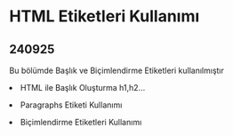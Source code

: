 <h1>HTML Etiketleri Kullanımı</h1>

<h2><summary>240925</summary></h2>
<p>Bu bölümde Başlık ve Biçimlendirme Etiketleri kullanılmıştır</p>
<p><li>HTML ile Başlık Oluşturma h1,h2...</li></p>
<p><li>Paragraphs Etiketi Kullanımı</li></p>
<p><li>Biçimlendirme Etiketleri Kullanımı</li></p>

